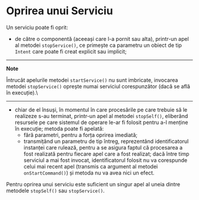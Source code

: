 
# Oprirea unui Serviciu

Un serviciu poate fi oprit:

-   de către o componentă (aceeași care l-a pornit sau alta), printr-un
    apel al metodei `stopService()`, ce primește ca parametru un obiect
    de tip `Intent` care poate fi creat explicit sau implicit;

---
**Note**

Întrucât apelurile metodei `startService()` nu sunt
imbricate, invocarea metodei `stopService()` oprește numai serviciul
corespunzător (dacă se află în execuție).\

---

-   chiar de el însuși, în momentul în care procesările pe care trebuie
    să le realizeze s-au terminat, printr-un apel al metodei
    `stopSelf()`, eliberând resursele pe care sistemul de operare le-ar
    fi folosit pentru a-l menține în execuție; metoda poate fi apelată:
    -   fără parametri, pentru a forța oprirea imediată;
    -   transmițând un parametru de tip întreg, reprezentând
        identificatorul instanței care rulează, pentru a se asigura
        faptul că procesarea a fost realizată pentru fiecare apel care a
        fost realizat; dacă între timp serviciul a mai fost invocat,
        identificatorul folosit nu va corespunde celui mai recent apel
        (transmis ca argument al metodei `onStartCommand()`) și metoda
        nu va avea nici un efect.

Pentru oprirea unui serviciu este suficient un singur apel al uneia
dintre metodele `stopSelf()` sau `stopService()`.